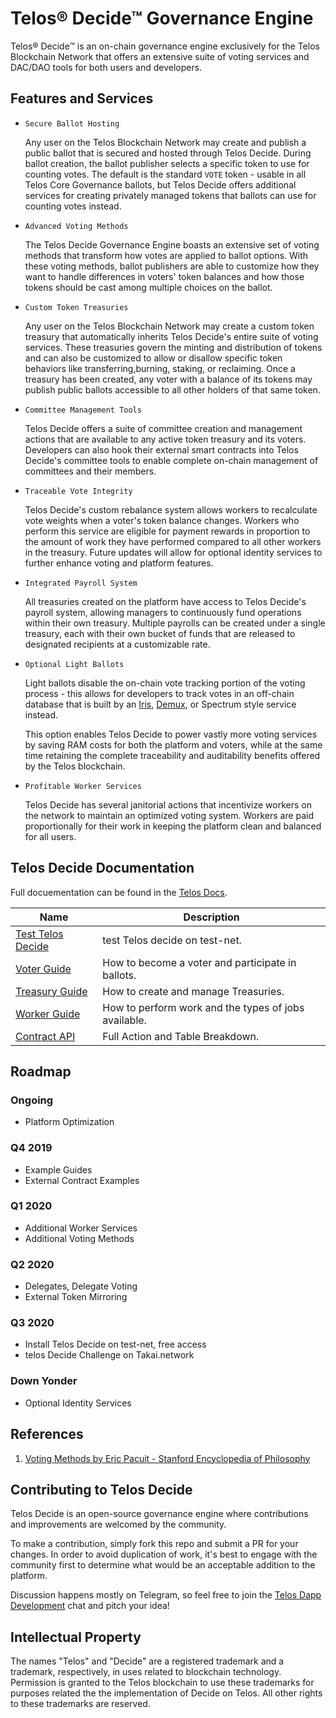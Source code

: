 # Telos® Decide™ Governance Engine

Telos® Decide™ is an on-chain governance engine exclusively for the Telos Blockchain Network that offers an extensive suite of voting services and DAC/DAO tools for both users and developers.

## Features and Services

* `Secure Ballot Hosting`

    Any user on the Telos Blockchain Network may create and publish a public ballot that is secured and hosted through Telos Decide. During ballot creation, the ballot publisher selects a specific token to use for counting votes. The default is the standard `VOTE` token - usable in all Telos Core Governance ballots, but Telos Decide offers additional services for creating privately managed tokens that ballots can use for counting votes instead.

* `Advanced Voting Methods`

    The Telos Decide Governance Engine boasts an extensive set of voting methods that transform how votes are applied to ballot options. With these voting methods, ballot publishers are able to customize how they want to handle differences in voters' token balances and how those tokens should be cast among multiple choices on the ballot.

* `Custom Token Treasuries`

    Any user on the Telos Blockchain Network may create a custom token treasury that automatically inherits Telos Decide's entire suite of voting services. These treasuries govern the minting and distribution of tokens and can also be customized to allow or disallow specific token behaviors like transferring,burning, staking, or reclaiming. Once a treasury has been created, any voter with a balance of its tokens may publish public ballots accessible to all other holders of that same token.

* `Committee Management Tools`

    Telos Decide offers a suite of committee creation and management actions that are available to any active token treasury and its voters. Developers can also hook their external smart contracts into Telos Decide's committee tools to enable complete on-chain management of committees and their members.

* `Traceable Vote Integrity`

    Telos Decide's custom rebalance system allows workers to recalculate vote weights when a voter's token balance changes. Workers who perform this service are eligible for payment rewards in proportion to the amount of work they have performed compared to all other workers in the treasury. Future updates will allow for optional identity services to further enhance voting and platform features.

* `Integrated Payroll System`

    All treasuries created on the platform have access to Telos Decide's payroll system, allowing managers to continuously fund operations within their own treasury. Multiple payrolls can be created under a single treasury, each with their own bucket of funds that are released to designated recipients at a customizable rate.

* `Optional Light Ballots`

    Light ballots disable the on-chain vote tracking portion of the voting process - this allows for developers to track votes in an off-chain database that is built by an [Iris](https://github.com/CALEOS/iris-client), [Demux](https://github.com/EOSIO/demux-js), or Spectrum style service instead. 
    
    This option enables Telos Decide to power vastly more voting services by saving RAM costs for both the platform and voters, while at the same time retaining the complete traceability and auditability benefits offered by the Telos blockchain.

* `Profitable Worker Services`

    Telos Decide has several janitorial actions that incentivize workers on the network to maintain an optimized voting system. Workers are paid proportionally for their work in keeping the platform clean and balanced for all users.

## Telos Decide Documentation

Full docuementation can be found in the [Telos Docs](https://docs.telos.net/telos-decide/introduction).

| Name | Description |
| --- | --- |
| [Test Telos Decide](docs/Testnetdecide.md) | test Telos decide on test-net. |
| [Voter Guide](docs/VoterGuide.md) | How to become a voter and participate in ballots. |
| [Treasury Guide](docs/TreasuryGuide.md) | How to create and manage Treasuries. |
| [Worker Guide](docs/WorkerGuide.md) | How to perform work and the types of jobs available. |
| [Contract API](docs/ContractAPI.md) | Full Action and Table Breakdown. |

## Roadmap

### Ongoing

- Platform Optimization

### Q4 2019

- Example Guides
- External Contract Examples

### Q1 2020

- Additional Worker Services
- Additional Voting Methods

### Q2 2020

- Delegates, Delegate Voting
- External Token Mirroring

### Q3 2020

- Install Telos Decide on test-net, free access
- telos Decide Challenge on Takai.network

### Down Yonder

- Optional Identity Services

## References

1. [Voting Methods by Eric Pacuit - Stanford Encyclopedia of Philosophy](https://plato.stanford.edu/entries/voting-methods/#CritForCompVotiMeth)

## Contributing to Telos Decide

Telos Decide is an open-source governance engine where contributions and improvements are welcomed by the community.

To make a contribution, simply fork this repo and submit a PR for your changes. In order to avoid duplication of work, it's best to engage with the community first to determine what would be an acceptable addition to the platform.

Discussion happens mostly on Telegram, so feel free to join the [Telos Dapp Development](https://t.me/dappstelos) chat and pitch your idea!

## Intellectual Property

The names "Telos" and "Decide" are a registered trademark and a trademark, respectively, in uses related to blockchain technology. Permission is granted to the Telos blockchain to use these trademarks for purposes related the the implementation of Decide on Telos. All other rights to these trademarks are reserved. 
